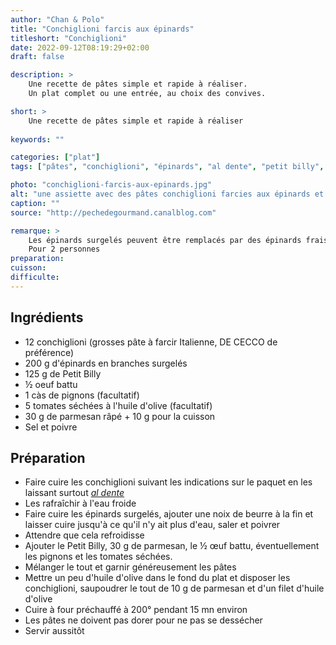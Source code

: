 ```yaml
---
author: "Chan & Polo"
title: "Conchiglioni farcis aux épinards"
titleshort: "Conchiglioni"
date: 2022-09-12T08:19:29+02:00
draft: false

description: >
    Une recette de pâtes simple et rapide à réaliser.
    Un plat complet ou une entrée, au choix des convives.

short: >
    Une recette de pâtes simple et rapide à réaliser
    
keywords: ""

categories: ["plat"]
tags: ["pâtes", "conchiglioni", "épinards", "al dente", "petit billy", "pignons de pin", "tomates séchées", "parmesan"]

photo: "conchiglioni-farcis-aux-epinards.jpg"
alt: "une assiette avec des pâtes conchiglioni farcies aux épinards et des pignons de pin"
caption: ""
source: "http://pechedegourmand.canalblog.com"

remarque: >
    Les épinards surgelés peuvent être remplacés par des épinards frais<br>
    Pour 2 personnes
preparation: 
cuisson: 
difficulte:
---
```



## Ingrédients
- 12 conchiglioni (grosses pâte à farcir Italienne, DE CECCO de préférence)
- 200 g d'épinards en branches surgelés
- 125 g de Petit Billy
- ½ oeuf battu
- 1 càs de pignons (facultatif)
- 5 tomates séchées à l'huile d'olive (facultatif)
- 30 g de parmesan râpé + 10 g pour la cuisson
- Sel et poivre
## Préparation
- Faire cuire les conchiglioni suivant les indications sur le paquet en les laissant surtout *[al dente](https://fr.wikipedia.org/wiki/Al_dente#:~:text=La%20traduction%20fran%C3%A7aise%20du%20terme,ferme%20et%20pas%20trop%20cuit.)*
- Les rafraîchir à l'eau froide
- Faire cuire les épinards surgelés, ajouter une noix de beurre à la fin et laisser cuire jusqu'à ce qu'il n'y ait plus d'eau, saler et poivrer
- Attendre que cela refroidisse
- Ajouter le Petit Billy, 30 g de parmesan, le ½ œuf battu, éventuellement les pignons et les tomates séchées.
- Mélanger le tout et garnir généreusement les pâtes
- Mettre un peu d'huile d'olive dans le fond du plat et disposer les conchiglioni, saupoudrer le tout de 10 g de parmesan et d'un filet d'huile d'olive
- Cuire à four préchauffé à 200° pendant 15 mn environ
- Les pâtes ne doivent pas dorer pour ne pas se dessécher
- Servir aussitôt